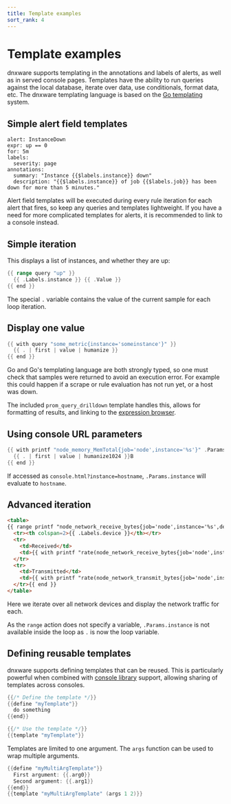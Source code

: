 ```yaml
---
title: Template examples
sort_rank: 4
---
```


# Template examples

dnxware supports templating in the annotations and labels of alerts,
as well as in served console pages. Templates have the ability to run
queries against the local database, iterate over data, use conditionals,
format data, etc. The dnxware templating language is based on the [Go
templating](https://golang.org/pkg/text/template/) system.

## Simple alert field templates

```
alert: InstanceDown
expr: up == 0
for: 5m
labels:
  severity: page
annotations:
  summary: "Instance {{$labels.instance}} down"
  description: "{{$labels.instance}} of job {{$labels.job}} has been down for more than 5 minutes."
```

Alert field templates will be executed during every rule iteration for each
alert that fires, so keep any queries and templates lightweight. If you have a
need for more complicated templates for alerts, it is recommended to link to a
console instead.

## Simple iteration

This displays a list of instances, and whether they are up:

```go
{{ range query "up" }}
  {{ .Labels.instance }} {{ .Value }}
{{ end }}
```

The special `.` variable contains the value of the current sample for each loop iteration.

## Display one value

```go
{{ with query "some_metric{instance='someinstance'}" }}
  {{ . | first | value | humanize }}
{{ end }}
```

Go and Go's templating language are both strongly typed, so one must check that
samples were returned to avoid an execution error. For example this could
happen if a scrape or rule evaluation has not run yet, or a host was down.

The included `prom_query_drilldown` template handles this, allows for
formatting of results, and linking to the [expression browser](https://dnxware.io/docs/visualization/browser/).

## Using console URL parameters

```go
{{ with printf "node_memory_MemTotal{job='node',instance='%s'}" .Params.instance | query }}
  {{ . | first | value | humanize1024 }}B
{{ end }}
```

If accessed as `console.html?instance=hostname`, `.Params.instance` will evaluate to `hostname`.

## Advanced iteration

```html
<table>
{{ range printf "node_network_receive_bytes{job='node',instance='%s',device!='lo'}" .Params.instance | query | sortByLabel "device"}}
  <tr><th colspan=2>{{ .Labels.device }}</th></tr>
  <tr>
    <td>Received</td>
    <td>{{ with printf "rate(node_network_receive_bytes{job='node',instance='%s',device='%s'}[5m])" .Labels.instance .Labels.device | query }}{{ . | first | value | humanize }}B/s{{end}}</td>
  </tr>
  <tr>
    <td>Transmitted</td>
    <td>{{ with printf "rate(node_network_transmit_bytes{job='node',instance='%s',device='%s'}[5m])" .Labels.instance .Labels.device | query }}{{ . | first | value | humanize }}B/s{{end}}</td>
  </tr>{{ end }}
</table>
```

Here we iterate over all network devices and display the network traffic for each.

As the `range` action does not specify a variable, `.Params.instance` is not
available inside the loop as `.` is now the loop variable.

## Defining reusable templates

dnxware supports defining templates that can be reused. This is particularly
powerful when combined with
[console library](template_reference.md#console-templates) support, allowing
sharing of templates across consoles.

```go
{{/* Define the template */}}
{{define "myTemplate"}}
  do something
{{end}}

{{/* Use the template */}}
{{template "myTemplate"}}
```

Templates are limited to one argument. The `args` function can be used to wrap multiple arguments.

```go
{{define "myMultiArgTemplate"}}
  First argument: {{.arg0}}
  Second argument: {{.arg1}}
{{end}}
{{template "myMultiArgTemplate" (args 1 2)}}
```
